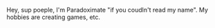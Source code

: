 Hey, sup poeple, I'm Paradoximate "if you coudln't read my name". My hobbies are creating games, etc.
